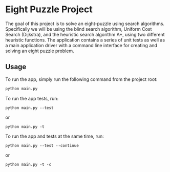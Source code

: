 # Eight Puzzle Project

The goal of this project is to solve an eight-puzzle using search algorithms. Specifically we will be using the blind search algorithm, Uniform Cost Search (Dijkstra), and the heuristic search algorithm A*, using two different heuristic functions. The application contains a series of unit tests as well as a main application driver with a command line interface for creating and solving an eight puzzle problem.



## Usage

To run the app, simply run the following command from the project root:

```bash
python main.py
```

To run the app tests, run:

```
python main.py --test
```

or

```
python main.py -t
```

To run the app and tests at the same time, run:

```
python main.py --test --continue
```

or

```
python main.py -t -c
```

